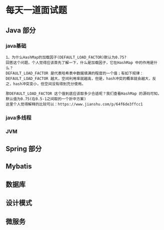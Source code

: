 # 每天一道面试题
## Java 部分
### java基础
    1、为什么HashMap的加载因子(DEFAULT_LOAD_FACTOR)默认为0.75?
    回答这个问题，个人觉得应该首先了解一下，什么是加载因子，它在HashMap 中的作用是什么？
    DEFAULT_LOAD_FACTOR 是代表哈希表中数据填满的程度的一个值；有如下规律：
    DEFAULT_LOAD_FACTOR 越大，空间利用率就越高，但是，hash冲突的概率就会越大，反之，hash冲突变小，但空间没有得到充分使用。
    
    那DEFAULT_LOAD_FACTOR 这个值到底应该取多少合适呢？我们查看HashMap 的源码可知，默认值为0.75(在0.5-1之间取的一个折中方案)
    这里个人觉得解释的比较可以：https://www.jianshu.com/p/64f6de3ffcc1

### java多线程

### JVM

## Spring 部分


## Mybatis


## 数据库


## 设计模式


## 微服务
